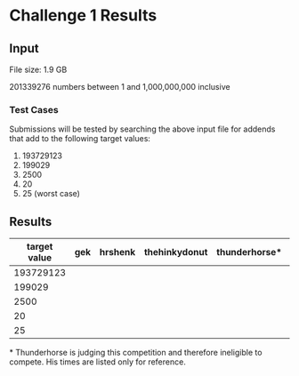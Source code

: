 # Challenge 1 Results

## Input

File size: 1.9 GB

201339276 numbers between 1 and 1,000,000,000 inclusive

### Test Cases

Submissions will be tested by searching the above input file for addends that
add to the following target values:

1. 193729123
2. 199029
3. 2500
4. 20
5. 25 (worst case)

## Results
| target value | gek | hrshenk | thehinkydonut | thunderhorse\* | veender |
| --- | --- | --- | --- | --- | --- |
| 193729123 | | | | | |
| 199029 | | | | | |
| 2500 | | | | | |
| 20 | | | | | |
| 25 | | | | | |

\* Thunderhorse is judging this competition and therefore ineligible to
compete. His times are listed only for reference.

